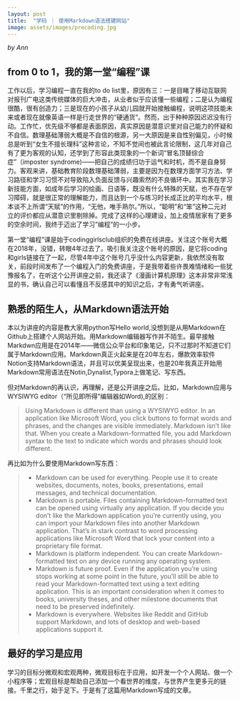 ```yaml
---
layout: post
title:  "学码 ｜ 使用Markdown语法搭建网站"
image: assets/images/precoding.jpg
---
```


_by Ann_
## from 0 to 1，我的第一堂“编程”课
工作以后，学习编程一直在我的to do list里，原因有三：一是目睹了移动互联网对报刊广电这类传统媒体的巨大冲击，从业者似乎应该懂一些编程；二是认为编程很酷，很有创造力；三是现在的小孩子从幼儿园就开始接触编程，说明这项技能未来或者现在就像英语一样是行走世界的“硬通货”。然而，出于种种原因迟迟没有行动。工作忙，优先级不够都是表面原因，真实原因是潜意识里对自己能力的怀疑和不自信。数理基础薄弱大概是不自信的根源，另一大原因是来自性别偏见，小时候总是听到“女生不擅长理科”这种言论，不知不觉间也被此言论限制，这几年对自己有了更为客观的认知，还学到了形容此类现象的一个新词“冒名顶替综合症”（imposter syndrome)——把自己的成绩归功于运气和时机，而不是自身努力。客观来讲，基础教育阶段数理基础薄弱，主要是因为在数理方面学习方法、学习路径和学习习惯不对导致陷入负面反馈与兴趣索然的不良循环中。其实我在学习新技能方面，如成年后学习的绘画、日语等，既没有什么特殊的天赋，也不存在学习障碍，就是很正常的理解能力，而且达到一个与练习时长成正比的平均水平，根本谈不上所谓“天赋”的作用，“无他，唯手熟尔。”所以，“聪明”和“笨”这种二元对立的评价都应从潜意识里剔除掉。完成了这样的心理建设，加上疫情居家有了更多的空余时间，我终于迈出了学习”编程”的一小步。

第一堂“编程”课是始于codinggirlsclub组织的免费在线讲座。关注这个账号大概在2018年，没错，转眼4年过去了。吸引我关注这个账号的原因，是它将coding和girls链接在了一起，尽管4年中这个账号几乎没什么内容更新，我依然没有取关，前段时间发布了一个编程入门的免费讲座，于是我带着些许畏难情绪和一些犹豫报名了，在听这个公开讲座之前，我还读了《漫画计算机原理》这本非常非常浅显的书，确认自己可以看懂且不反感其中的知识之后，才有勇气听讲座。

## 熟悉的陌生人，从Markdown语法开始

本以为讲座的内容是教大家用python写Hello world,没想到是从用Markdown在Github上搭建个人网站开始。用Markdown编辑器写作并不陌生。最早接触Markdwn应用是在2014年——微信公众平台和印象笔记，只不过那时不知道它们属于Markdown应用。Markdown真正火起来是在20年左右，爆款效率软件Notion支持Markdown语法，并且可以优美呈现出来，也是20年我真正开始用Markdown常用语法在Notin,Dynalist,Typora上做笔记、写东西。

但对Markdown的再认识，再理解，还是公开讲座之后。比如，Markdown应用与WYSIWYG editor（“所见即所得”编辑器如Word),的区别：

> Using Markdown is different than using a WYSIWYG editor. In an application like Microsoft Word, you click buttons to format words and phrases, and the changes are visible immediately. Markdown isn’t like that. When you create a Markdown-formatted file, you add Markdown syntax to the text to indicate which words and phrases should look different.

再比如为什么要使用Markdown写东西：

> * Markdown can be used for everything. People use it to create websites, documents, notes, books, presentations, email messages, and technical documentation.
> * Markdown is portable. Files containing Markdown-formatted text can be opened using virtually any application. If you decide you don’t like the Markdown application you’re currently using, you can import your Markdown files into another Markdown application. That’s in stark contrast to word processing applications like Microsoft Word that lock your content into a proprietary file format.
> * Markdown is platform independent. You can create Markdown-formatted text on any device running any operating system.
> * Markdown is future proof. Even if the application you’re using stops working at some point in the future, you’ll still be able to read your Markdown-formatted text using a text editing application. This is an important consideration when it comes to books, university theses, and other milestone documents that need to be preserved indefinitely.
> * Markdown is everywhere. Websites like Reddit and GitHub support Markdown, and lots of desktop and web-based applications support it.

## 最好的学习是应用
学习的目标分微观和宏观两种，微观目标在于应用，如开发一个个人网站、做一个小程序等；宏观目标是帮助自己添加一个看世界的维度，与世界产生更多元的链接。千里之行，始于足下。于是有了这篇用Markdown写成的文章。

